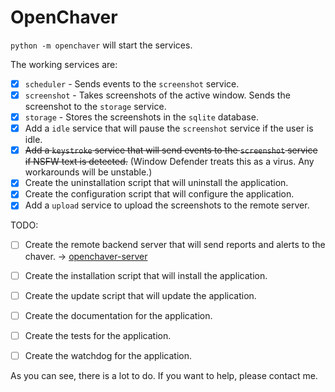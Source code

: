 # OpenChaver
`python -m openchaver` will start the services.



The working services are:
- [x] `scheduler` - Sends events to the `screenshot` service.
- [x] `screenshot` - Takes screenshots of the active window. Sends the screenshot to the `storage` service.
- [x] `storage` - Stores the screenshots in the `sqlite` database.
- [x] Add a `idle` service that will pause the `screenshot` service if the user is idle.
- [x] ~~Add a `keystroke` service that will send events to the `screenshot` service if NSFW text is detected.~~ (Window Defender treats this as a virus. Any workarounds will be unstable.)
- [x] Create the uninstallation script that will uninstall the application.
- [x] Create the configuration script that will configure the application.
- [x] Add a `upload` service to upload the screenshots to the remote server.

TODO:
- [ ] Create the remote backend server that will send reports and alerts to the chaver. -> [openchaver-server](https://github.com/dickermoshe/OpenChaver-Server)
- [ ] Create the installation script that will install the application.
- [ ] Create the update script that will update the application.
- [ ] Create the documentation for the application.
- [ ] Create the tests for the application.
- [ ] Create the watchdog for the application.


As you can see, there is a lot to do. If you want to help, please contact me.




